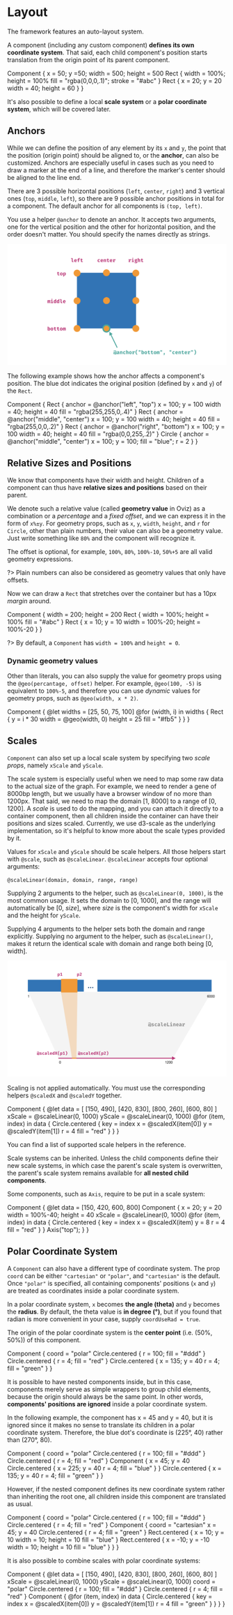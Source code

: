 # Layout

The framework features an auto-layout system.

A component (including any custom component) **defines its own coordinate system**.
That said, each child component's position starts translation from the origin point of its parent component.

<div class="demo" data-height="220">
Component {
    x = 50; y =50;
    width = 500; height = 500
    Rect {
        width = 100%; height = 100%
        fill = "rgba(0,0,0,.1)"; stroke = "#abc"
    }
    Rect {
        x = 20; y = 20
        width = 40; height = 60
    }
}
</div>

It's also possible to define a local **scale system** or a **polar coordinate system**, which will be covered later.

## Anchors

While we can define the position of any element by its `x` and `y`, the point that the position (origin point) should be aligned to, or the **anchor**, can also be customized.
Anchors are especially useful in cases such as you need to draw a marker at the end of a line, and therefore the marker's center should be aligned to the line end.

There are 3 possible horizontal positions (`left`, `center`, `right`) and 3 vertical ones (`top`, `middle`, `left`), so there are 9 possible anchor positions in total for a component.
The default anchor for all components is `(top, left)`.

You use a helper `@anchor` to denote an anchor.
It accepts two arguments, one for the vertical position and the other for horizontal position, and the order doesn't matter. You should specify the names directly as strings.

![Anchor](anchor.png)

The following example shows how the anchor affects a component's position.
The blue dot indicates the original position (defined by `x` and `y`) of the `Rect`.

<div class="demo" data-height="220">
Component {
    Rect {
        anchor = @anchor("left", "top")
        x = 100; y = 100
        width = 40; height = 40
        fill = "rgba(255,255,0,.4)"
    }
    Rect {
        anchor = @anchor("middle", "center")
        x = 100; y = 100
        width = 40; height = 40
        fill = "rgba(255,0,0,.2)"
    }
    Rect {
        anchor = @anchor("right", "bottom")
        x = 100; y = 100
        width = 40; height = 40
        fill = "rgba(0,0,255,.2)"
    }
    Circle {
        anchor = @anchor("middle", "center")
        x = 100; y = 100;
        fill = "blue"; r = 2
    }
}
</div>

## Relative Sizes and Positions

We know that components have their width and height. Children of a component can thus have **relative sizes and positions** based on their parent.

We denote such a relative value (called **geometry value** in Oviz) as a combination or a _percentage_ and a _fixed offset_, and we can express it in the form of `x%±y`.
For geometry props, such as `x`, `y`, `width`, `height`, and `r` for `Circle`, other than plain numbers, their value can also be a geometry value. Just write something like `80%` and the component will recognize it.

The offset is optional, for example, `100%`, `80%`, `100%-10`, `50%+5` are all valid geometry expressions.

?> Plain numbers can also be considered as geometry values that only have offsets.

Now we can draw a `Rect` that stretches over the container but has a 10px _margin_ around.

<div class="demo" data-height="220">
Component {
    width = 200; height = 200
    Rect {
        width = 100%; height = 100%
        fill = "#abc"
    }
    Rect {
        x = 10; y = 10
        width = 100%-20; height = 100%-20
    }
}
</div>

?> By default, a `Component` has `width = 100%` and `height = 0`.

### Dynamic geometry values

Other than literals, you can also supply the value for geometry props using the `@geo(percantage, offset)` helper.
For example, `@geo(100, -5)` is equivalent to `100%-5`, and therefore you can use _dynamic_ values for geometry props, such as `@geo(width, x * 2)`.

<div class="demo" data-height="220">
Component {
    @let widths = [25, 50, 75, 100]
    @for (width, i) in widths {
        Rect {
            y = i * 30
            width = @geo(width, 0)
            height = 25
            fill = "#fb5"
        }
    }
}
</div>

## Scales

`Component` can also set up a local scale system by specifying two _scale props_, namely `xScale` and `yScale`.

The scale system is especially useful when we need to map some raw data to the actual size of the graph.
For example, we need to render a gene of 8000bp length, but we usually have a browser window of no more than 1200px.
That said, we need to map the domain [1, 8000] to a range of [0, 1200].
A _scale_ is used to do the mapping, and you can attach it directly to a container component, then all children inside the container can have their positions and sizes scaled.
Currently, we use d3-scale as the underlying implementation, so it's helpful to know more about the scale types provided by it.

Values for `xScale` and `yScale` should be scale helpers. All those helpers start with `@scale`, such as `@scaleLinear`. `@scaleLinear` accepts four optional arguments:

```bvt
@scaleLinear(domain, domain, range, range)
```

Supplying 2 arguments to the helper, such as `@scaleLinear(0, 1000)`, is the most common usage.
It sets the domain to [0, 1000], and the range will automatically be [0, _size_], where _size_ is the component's width for `xScale` and the height for `yScale`.

Supplying 4 arguments to the helper sets both the domain and range explicitly.
Supplying no argument to the helper, such as `@scaleLinear()`, makes it return the identical scale with domain and range both being [0, width].

![Scales](scale.png)

Scaling is not applied automatically. You must use the corresponding helpers `@scaledX` and `@scaledY` together.

<div class="demo" data-height="250">
Component {
    @let data = [
        [150, 490], [420, 830], [800, 260], [600, 80]
    ]
    xScale = @scaleLinear(0, 1000)
    yScale = @scaleLinear(0, 1000)
    @for (item, index) in data {
        Circle.centered {
            key = index
            x = @scaledX(item[0])
            y = @scaledY(item[1])
            r = 4
            fill = "red"
        }
    }
}
</div>

You can find a list of supported scale helpers in the reference.

Scale systems can be inherited. Unless the child components define their new scale systems, in which case the parent's scale system is
overwritten, the parent's scale system remains available for **all nested child components**.

Some components, such as `Axis`, require to be put in a scale system:

<div class="demo" data-height="250">
Component {
    @let data = [150, 420, 600, 800]
    Component {
        x = 20; y = 20
        width = 100%-40; height = 40
        xScale = @scaleLinear(0, 1000)
        @for (item, index) in data {
            Circle.centered {
                key = index
                x = @scaledX(item)
                y = 8
                r = 4
                fill = "red"
            }
        }
        Axis("top");
    }
}
</div>

## Polar Coordinate System

A `Component` can also have a different type of coordinate system. The prop `coord` can be either `"cartesian"` or `"polar"`, and `"cartesian"` is the default.
Once `"polar"` is specified, all containing components' positions (`x` and `y`) are treated as coordinates inside a polar coordinate system.

In a polar coordinate system, `x` becomes **the angle (theta)** and `y` becomes the **radius**.
By default, the theta value is **in degree (°)**, but if you found that radian is more convenient in your case, supply `coordUseRad = true`.

The origin of the polar coordinate system is the **center point** (i.e. (50%, 50%)) of this component.

<div class="demo" data-height="200">
Component {
    coord = "polar"
    Circle.centered {
        r = 100; fill = "#ddd"
    }
    Circle.centered {
        r = 4; fill = "red"
    }
    Circle.centered {
        x = 135; y = 40
        r = 4; fill = "green"
    }
}
</div>

It is possible to have nested components inside, but in this case, components merely serve as simple wrappers to group child elements,
because the origin should always be the same point. In other words, **components' positions are ignored** inside a polar coordinate system.

In the following example, the component has x = 45 and y = 40, but it is ignored since it makes no sense to translate its children in a polar coordinate system.
Therefore, the blue dot's coordinate is (225°, 40) rather than (270°, 80).

<div class="demo" data-height="200">
Component {
    coord = "polar"
    Circle.centered {
        r = 100; fill = "#ddd"
    }
    Circle.centered {
        r = 4; fill = "red"
    }
    Component {
        x = 45; y = 40
        Circle.centered {
            x = 225; y = 40
            r = 4; fill = "blue"
        }
    }
    Circle.centered {
        x = 135; y = 40
        r = 4; fill = "green"
    }
}
</div>

However, if the nested component defines its new coordinate system rather than inheriting the root one, all children inside this component are translated as usual.

<div class="demo" data-height="200">
Component {
    coord = "polar"
    Circle.centered {
        r = 100; fill = "#ddd"
    }
    Circle.centered {
        r = 4; fill = "red"
    }
    Component {
        coord = "cartesian"
        x = 45; y = 40
        Circle.centered {
            r = 4; fill = "green"
        }
        Rect.centered {
            x = 10; y = 10
            width = 10; height = 10
            fill = "blue"
        }
        Rect.centered {
            x = -10; y = -10
            width = 10; height = 10
            fill = "blue"
        }
    }
}
</div>

It is also possible to combine scales with polar coordinate systems:

<div class="demo" data-height="200">
Component {
    @let data = [
        [150, 490], [420, 830], [800, 260], [600, 80]
    ]
    xScale = @scaleLinear(0, 1000)
    yScale = @scaleLinear(0, 1000)
    coord = "polar"
    Circle.centered {
        r = 100; fill = "#ddd"
    }
    Circle.centered {
        r = 4; fill = "red"
    }
    Component {
        @for (item, index) in data {
            Circle.centered {
                key = index
                x = @scaledX(item[0])
                y = @scaledY(item[1])
                r = 4
                fill = "green"
            }
        }
    }
}
</div>
